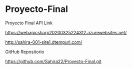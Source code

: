 # Proyecto-Final
Proyecto Final
API Link

https://webapicsharp20200325224312.azurewebsites.net/

http://sahira-001-site1.dtempurl.com/

GitHub Repositorio

https://github.com/Sahira22/Proyecto-Final.git

